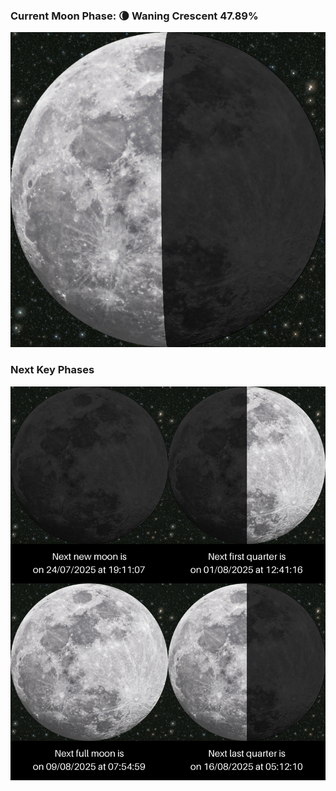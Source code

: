 ### Current Moon Phase: 🌘 Waning Crescent 47.89%
![Moon Phase](moonphase.png)
### Next Key Phases
![Gallery](gallery.png)
